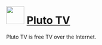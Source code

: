 # <img src="https://cdn.jsdelivr.net/gh/chtof/chocolatey-packages/automatic/pluto-tv/pluto-tv.png" width="48" height="48"/> [Pluto TV](https://chocolatey.org/packages/pluto-tv)

Pluto TV is free TV over the Internet.